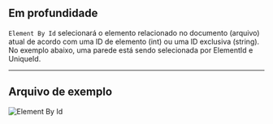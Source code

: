 ## Em profundidade
`Element By Id` selecionará o elemento relacionado no documento (arquivo) atual de acordo com uma ID de elemento (int) ou uma ID exclusiva (string). No exemplo abaixo, uma parede está sendo selecionada por ElementId e UniqueId.
___
## Arquivo de exemplo

![Element By Id](./DSRevitNodesUI.ElementById_img.jpg)
